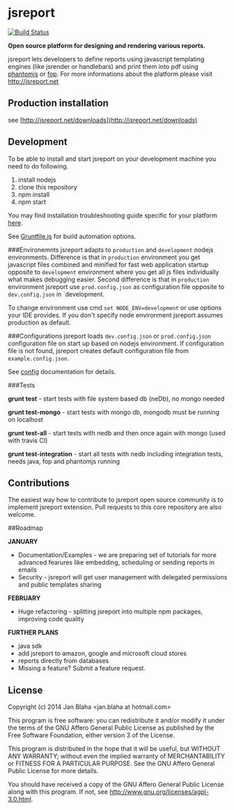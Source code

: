 # jsreport

[![Build Status](https://travis-ci.org/jsreport/jsreport.png?branch=master)](https://travis-ci.org/jsreport/jsreport)

**Open source platform for designing and rendering various reports.**

jsreport lets developers to define reports using  javascript templating engines (like jsrender or handlebars) and print them into pdf using [phantomjs](http://phantomjs.org) or [fop](http://xmlgraphics.apache.org/fop/). For more informations about the platform please visit http://jsreport.net

## Production installation
see [http://jsreport.net/downloads](http://jsreport.net/downloads)

## Development
To be able to install and start jsreport on your development machine you need to do following.

1. install nodejs
2. clone this repository
3. npm install
4. npm start

You may find installation troubleshooting guide specific for your platform [here](https://github.com/jsreport/docs/tree/master/installation).

See [Gruntfile.js](https://github.com/jsreport/jsreport/blob/master/Gruntfile.js) for build automation options.

###Environemnts
jsreport adapts to `production` and `development` nodejs environments. Difference is that in `production` environment you get javascript files combined and minified for fast web application startup opposite to `development` environment where you get all js files individually what makes debugging easier. Second difference is that in `production` environment jsreport use `prod.config.json` as configuration file opposite to `dev.config.json` in `development.

To change environment use cmd `set NODE_ENV=development` or use options your IDE provides. If you don't specify node environment jsreport assumes production as default.

###Configurations
jsreport loads `dev.config.json` or `prod.config.json` configuration file on start up based on nodejs environment. If configuration file is not found, jsreport creates default configuration file from `example.config.json`.

See [config](https://github.com/jsreport/jsreport/blob/master/config.md) documentation for details.

###Tests

 **grunt test** - start tests with file system based db (neDb), no mongo needed

 **grunt test-mongo** - start tests with mongo db, mongodb must be running on localhost

 **grunt test-all** - start tests with nedb and then once again with mongo (used with travis CI)

 **grunt test-integration** - start all tests with nedb including integration tests,  needs java, fop and phantomjs running

## Contributions
The easiest way how to contribute to jsreport open source community is to implement jsreport extension. Pull requests to this core repository are also welcome.

##Roadmap

**JANUARY**
- Documentation/Examples - we are preparing set of tutorials for more advanced fearures like embedding, scheduling or sending reports in emails
- Security - jsreport will get user management with delegated permissions and public templates sharing

**FEBRUARY**
- Huge refactoring - splitting jsreport into multiple npm packages, improving code quality

**FURTHER PLANS**
- java sdk
- add jsreport to amazon, google and microsoft cloud stores
- reports directly from databases
- Missing a feature? Submit a feature request.

## License 

Copyright (c) 2014 Jan Blaha &lt;jan.blaha at hotmail.com&gt;

This program is free software: you can redistribute it and/or modify
it under the terms of the GNU Affero General Public License as
published by the Free Software Foundation, either version 3 of the
License.

This program is distributed in the hope that it will be useful,
but WITHOUT ANY WARRANTY; without even the implied warranty of
MERCHANTABILITY or FITNESS FOR A PARTICULAR PURPOSE. See the
GNU Affero General Public License for more details.

You should have received a copy of the GNU Affero General Public License
along with this program. If not, see http://www.gnu.org/licenses/agpl-3.0.html.


